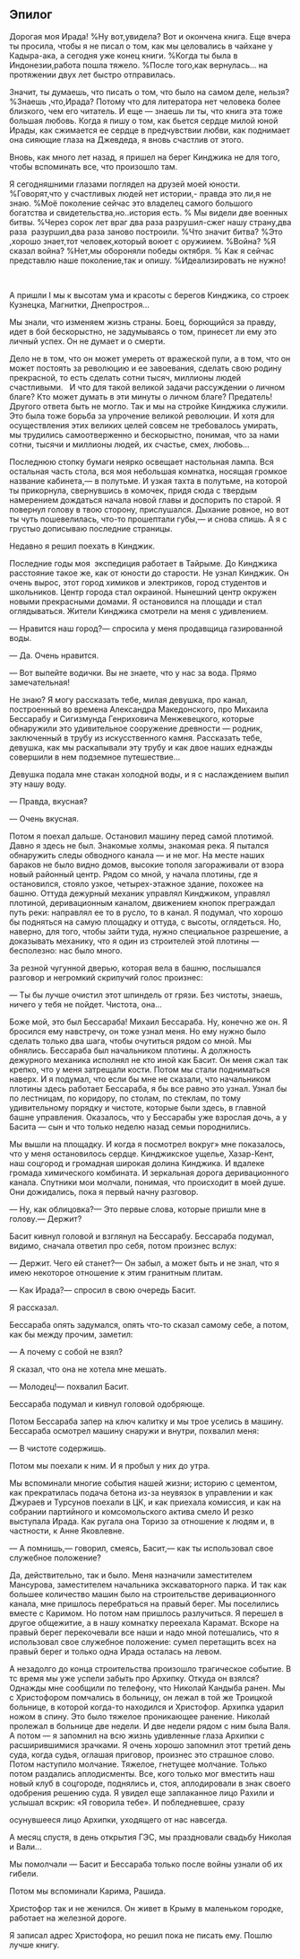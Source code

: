 ## Эпилог

Дорогая моя Ирада!
%Ну вот,увидела?
Вот и окончена книга.
Еще вчера ты просила, чтобы я не писал о том, как мы целовались в чайхане у Кадыра-ака, а сегодня уже конец книги.
%Когда ты была в Индонезии,работа пошла тяжело.
%После того,как вернулась... на протяжении двух лет быстро отправилась.

Значит, ты думаешь, что писать о том, что было на самом деле, нельзя?
%Знаешь ,что,Ирада?
Потому что для литератора нет человека более близкого, чем его читатель.
И еще — знаешь ли ты, что книга эта тоже большая любовь.
Когда я пишу о том, как бьется сердце милой юной Ирады, как сжимается ее сердце в предчувствии любви, как поднимает она сияющие глаза на Джевдеда, я вновь счастлив от этого.


Вновь, как много лет назад, я пришел на берег Кинджика не для того, чтобы вспоминать все, что произошло там.

Я сегодняшними глазами поглядел на друзей моей юности.
%Говорят,что у счастливых людей нет истории,- правда это ли,я не знаю.
%Моё поколение сейчас это владелец самого большого богатства и свидетельства,но..история есть.
% Мы видели две военных битвы.
%Через сорок лет враг два раза разрушил-сжег нашу страну,два раза  разуршил,два раза заново построили.
%Что значит битва?
%Это ,хорошо знает,тот человек,который воюет с оружиием.
%Война?
%Я сказал война?
%Нет,мы обороняли победы октября.
% Как я сейчас представлю наше поколение,так и опишу.
%Идеализировать не нужно!

 

А пришли I мы к высотам ума и красоты с берегов Кинджика, со строек Кузнецка, Магнитки, Днепростроя...

Мы знали, что изменяем жизнь страны.
Боец, борющийся за правду, идет в бой бескорыстно, не задумываясь о том, принесет ли ему это личный успех.
Он не думает и о смерти.







Дело не в том, что он может умереть от вражеской пули, а в том, что он может постоять за революцию и ее завоевания, сделать свою родину прекрасной, то есть сделать сотни тысяч, миллионы людей счастливыми. 
 И что для такой великой задачи рассуждении о личном благе?
Кто может думать в эти минуты о личном благе?
Предатель!
Другого ответа быть не могло.
Так и мы на стройке Кинджика служили.
Это была тоже борьба за упрочение великой революции.
И хотя для осуществления этих великих целей совсем не требовалось умирать, мы трудились самоотверженно и бескорыстно, понимая, что за нами сотни, тысячи и миллионы людей, их счастье, смех, любовь...

Последнюю стопку бумаги неярко освещает настольная лампа.
Вся остальная часть стола, вся моя небольшая комнатка, носящая громкое название кабинета,— в полутьме.
И узкая тахта в полутьме, на которой ты прикорнула, свернувшись в комочек, придя сюда с твердым намерением дождаться начала новой главы и доспорить по старой.
Я повернул голову в твою сторону, прислушался.
Дыхание ровное, но вот ты чуть пошевелилась, что-то прошептали губы,— и снова спишь.
А я с грустыо дописываю последние страницы.



Недавно я решил поехать в Кинджик.

Последние годы моя  экспедиция работает в Тайрыме.
До Кинджика расстояние такое же, как от юности до старости.
Не узнал Кинджик.
Он очень вырос, этот город химиков и электриков, город студентов и школьников.
Центр города стал окраиной.
Нынешний центр окружен новыми прекрасными домами.
Я остановился на площади и стал оглядываться.
Жители Кинджика смотрели на меня с удивлением.

— Нравится наш город?— спросила у меня продавщица газированной воды.

— Да.
Очень нравится.

— Вот выпейте водички.
Вы не знаете, что у нас за вода.
Прямо замечательная!

Не знаю?
Я могу рассказать тебе, милая девушка, про канал, построенный во времена Александра Македонского, про Михаила Бессарабу и Сигизмунда Генриховича Менжевецкого, которые обнаружили это удивительное сооружение древности — родник, заключенный в трубу из искусственного камня.
Рассказать тебе, девушка, как мы раскапывали эту трубу и как двое наших еднажды совершили в нем подземное путешествие...

Девушка подала мне стакан холодной воды, и я с наслаждением выпил эту нашу воду.

— Правда, вкусная?

— Очень вкусная.

Потом я поехал дальше.
Остановил машину перед самой плотимой.
Давно я здесь не был.
Знакомые холмы, знакомая река.
Я пытался обнаружить следы обводного канала — и не мог.
На месте наших бараков не было видно домов, высокие тополя загораживали от взора новый районный центр.
Рядом со мной, у начала плотины, где я остановился, стояло узкое, четырех-этажное здание, похожее на башню.
Оттуда дежурный механик управлял Кинджиком, управлял плотиной, деривационным каналом, движением кнопок преграждал путь реки: направлял ее то в русло, то в канал.
Я подумал, что хорошо бы подняться на самую площадку и оттуда, с высоты, оглядеться.
Но, наверно, для того, чтобы зайти туда, нужно специальное разрешение, а доказывать механику, что я один из строителей этой плотины — бесполезно: нас было много.

За резной чугунной дверью, которая вела в башню, послышался разговор и негромкий скрипучий голос произнес:

— Ты бы лучше очистил этот шпиндель от грязи.
Без чистоты, знаешь, ничего у тебя не пойдет.
Чистота, она...

Боже мой, это был Бессараба!
Михаил Бессараба.
Ну, конечно же он.
Я бросился ему навстречу, он тоже узнал меня.
Но ему нужно было сделать только два шага, чтобы очутиться рядом со мной.
Мы обнялись.
Бессараба был начальником плотины.
А должность дежурного механика исполнял не кто иной как Басит.
Он меня сжал так крепко, что у меня затрещали кости.
Потом мы стали подниматься наверх.
И я подумал, что если бы мне не сказали, что начальником плотины здесь работает Бессараба, я бы все равно это узнал.
Узнал бы по лестницам, по коридору, по столам, по стеклам, по тому удивительному порядку и чистоте, которые были здесь, в главной башне управления.
Оказалось, что у Бессарабы уже взрослая дочь, а у Басита — сын и что только неделю назад семьи породнились.

Мы вышли на площадку.
И когда я посмотрел вокруг» мне показалось, что у меня остановилось сердце.
Кинджикское ущелье, Хазар-Кент, наш соцгород и громадная широкая долина Кинджика.
И вдалеке громада химического комбината.
И зеркальная дорога деривационного канала.
Спутники мои молчали, понимая, что происходит в моей душе.
Они дожидались, пока я первый начну разговор.

— Ну, как облицовка?— Это первые слова, которые пришли мне в голову.— Держит?

Басит кивнул головой и взглянул на Бессарабу.
Бессараба подумал, видимо, сначала ответил про себя, потом произнес вслух:

— Держит.
Чего ей станет?— Он забыл, а может быть и не знал, что я имею некоторое отношение к этим гранитным плитам.

— Как Ирада?— спросил в свою очередь Басит.

Я рассказал.

Бессараба опять задумался, опять что-то сказал самому себе, а потом, как бы между прочим, заметил:

— А почему с собой не взял?

Я сказал, что она не хотела мне мешать.

— Молодец!— похвалил Басит.

Бессараба подумал и кивнул головой одобряюще.

Потом Бессараба запер на ключ калитку и мы трое уселись в машину.
Бессараба осмотрел машину снаружи и внутри, похвалил меня:

— В чистоте содержишь.

Потом мы поехали к ним.
И я пробыл у них до утра.

Мы вспоминали многие события нашей жизни; историю с цементом, как прекратилась подача бетона из-за неувязок в управлении и как Джураев и Турсунов поехали в ЦК, и как приехала комиссия, и как на собрании партийного и комсомольского актива смело И резко выступала Ирада.
Как ругала она Торизо за отношение к людям и, в частности, к Анне Яковлевне.

— А помнишь,— говорил, смеясь, Басит,— как ты использовал свое служебное положение?

Да, действительно, так и было.
Меня назначили заместителем Мансурова, заместителем начальника экскаваторного парка.
И так как большее количество машин было на строительстве деривационного канала, мне пришлось перебраться на правый берег.
Мы поселились вместе с Каримом.
Но потом нам пришлось разлучиться.
Я перешел в другое общежитие, а в нашу комнатку переехала Карамат.
Вскоре на правый берег перекочевали все наши и надо мной потешались, что я использовал свое служебное положение: сумел перетащить всех на правый берег и только одна Ирада осталась на левом.

А незадолго до конца строительства произошло трагическое событие.
В тс время мы уже успели забыть про Архипку.
Откуда он взялся?
Однажды мне сообщили по телефону, что Николай Кандыба ранен.
Мы с Христофором помчались в больницу, он лежал в той же Троицкой больнице, в которой когда-то находился и Христофор.
Архипка ударил ножом в спину.
Это было тяжелое проникающее ранение.
Николай пролежал в больнице две недели.
И две недели рядом с ним была Валя.
А потом — я запомнил на всю жизнь удивленные глаза Архипки с расширившимися зрачками.
Я очень хорошо запомнил этот третий день суда, когда судья, оглашая приговор, произнес это страшное слово.
Потом наступило молчание.
Тяжелое, гнетущее молчание.
Только потом раздались аплодисменты.
Все, кого только мог вместить наш новый клуб в соцгороде, поднялись и, стоя, аплодировали в знак своего одобрения решению суда.
Я увидел еще заплаканное лицо Рахили и услышал вскрик: «Я говорила тебе».
И побледневшее, сразу

осунувшееся лицо Архипки, уходящего от нас навсегда.

А месяц спустя, в день открытия ГЭС, мы праздновали свадьбу Николая и Вали...

Мы помолчали — Басит и Бессараба только после войны узнали об их гибели.

Потом мы вспоминали Карима, Рашида.

Христофор так и не женился.
Он живет в Крыму в маленьком городке, работает на железной дороге.

Я записал адрес Христофора, но решил пока не писать ему.
Пошлю лучше книгу.
